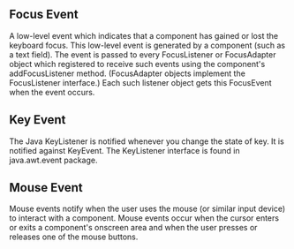 ## Focus Event

A low-level event which indicates that a component has gained or lost the keyboard focus. This low-level event is generated by a component (such as a text field). The event is passed to every FocusListener or FocusAdapter object which registered to receive such events using the component's addFocusListener method. (FocusAdapter objects implement the FocusListener interface.) Each such listener object gets this FocusEvent when the event occurs. 


## Key Event

The Java KeyListener is notified whenever you change the state of key. It is notified against KeyEvent. The KeyListener interface is found in java.awt.event package.


## Mouse Event

Mouse events notify when the user uses the mouse (or similar input device) to interact with a component. Mouse events occur when the cursor enters or exits a component's onscreen area and when the user presses or releases one of the mouse buttons.
